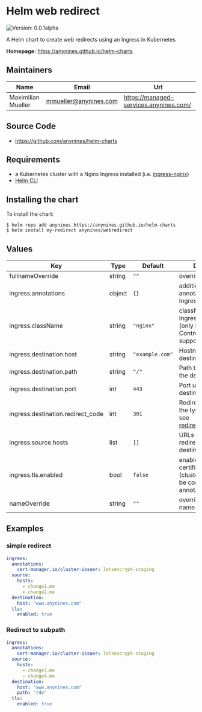 # Helm web redirect

![Version: 0.0.1alpha](https://img.shields.io/badge/Version-0.0.1alpha-informational?style=flat-square)

A Helm chart to create web redirects using an Ingress in Kubernetes

**Homepage:** <https://anynines.github.io/helm-charts>

## Maintainers

| Name | Email | Url |
| ---- | ------ | --- |
| Maximilian Mueller | <mmueller@anynines.com> | <https://managed-services.anynines.com/> |

## Source Code

* <https://github.com/anynines/helm-charts>

## Requirements
* a Kubernetes cluster with a Nginx Ingress installed (i.e. [ingress-nginx](https://artifacthub.io/packages/helm/ingress-nginx/ingress-nginx))
* [Helm CLI](https://helm.sh/docs/intro/install/)

## Installing the chart
To install the chart:
```shell
$ helm repo add anynines https://anynines.github.io/helm-charts
$ helm install my-redirect anynines/webredirect
```

## Values

| Key | Type | Default | Description |
|-----|------|---------|-------------|
| fullnameOverride | string | `""` | override full name |
| ingress.annotations | object | `{}` | additional annotations for the Ingress Resource |
| ingress.className | string | `"nginx"` | className for the Ingress Controller (only Nginx Controllers are supported) |
| ingress.destination.host | string | `"example.com"` | Hostname of the destination |
| ingress.destination.path | string | `"/"` | Path to redirect to at the destination |
| ingress.destination.port | int | `443` | Port used on the destination |
| ingress.destination.redirect_code | int | `301` | Redirect-Code for the type of redirect, see [redirection_messages](https://developer.mozilla.org/en-US/docs/Web/HTTP/Status#redirection_messages) |
| ingress.source.hosts | list | `[]` | URLs that should be redirected to the destination |
| ingress.tls.enabled | bool | `false` | enable/disable TLS certificates (clusterissuer should be configured using annotations) |
| nameOverride | string | `""` | override release name |

## Examples
### simple redirect
```yaml
ingress:
  annotations:
    cert-manager.io/cluster-issuer: letsencrypt-staging
  source:
    hosts:
      - change1.me
      - change2.me
  destination:
    host: "www.anynines.com"
  tls:
    enabled: true
```

### Redirect to subpath
```yaml
ingress:
  annotations:
    cert-manager.io/cluster-issuer: letsencrypt-staging
  source:
    hosts:
      - change3.me
      - change4.me
  destination:
    host: "www.anynines.com"
    path: "/de"
  tls:
    enabled: true
```

